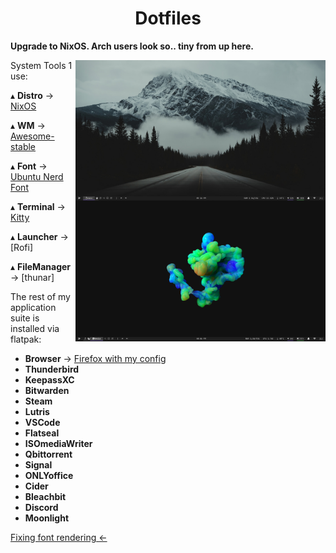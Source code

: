 <h1 align='center'>Dotfiles</h1>

**Upgrade to NixOS. Arch users look so.. tiny from up here.**

<img src='Desktop.png' alt='AwesomeWM' align='right' width='400px'/>

<img src='Desktop2.png' alt='AwesomeWM' align='right' width='400px'/>

System Tools 1 use:

   ▴ **Distro** -> [NixOS](https://nixos.org/)

   ▴ **WM** -> [Awesome-stable](https://awesomewm.org/)
   
   ▴ **Font** -> [Ubuntu Nerd Font](https://www.nerdfonts.com/#home)
     
   ▴ **Terminal** -> [Kitty](https://sw.kovidgoyal.net/kitty/)
   
   ▴ **Launcher** -> [Rofi]

   ▴ **FileManager** -> [thunar]

   The rest of my application suite is installed via flatpak:

   * **Browser** -> [Firefox with my config](https://github.com/jijtech/Firefox-chrome)
   * **Thunderbird**
   * **KeepassXC**
   * **Bitwarden**
   * **Steam**
   * **Lutris**
   * **VSCode**
   * **Flatseal**
   * **ISOmediaWriter**
   * **Qbittorrent**
   * **Signal**
   * **ONLYoffice**
   * **Cider**
   * **Bleachbit**
   * **Discord**
   * **Moonlight**

[Fixing font rendering <- ](https://wiki.manjaro.org/index.php/Improve_Font_Rendering)

